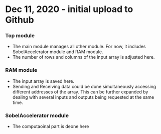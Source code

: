 # Dec 11, 2020 - initial upload to Github 

### Top module ###
- The main module manages all other module. For now, it includes SobelAccelerator module and RAM module. 
- The number of rows and columns of the input array is adjusted here.

### RAM module ###
- The input array is saved here.
- Sending and Receiving data could be done simultaneously accessing different addresses of the array. This can be further expanded by dealing with several inputs and outputs being requested at the same time.

### SobelAccelerator module ###
- The computaoinal part is deone here